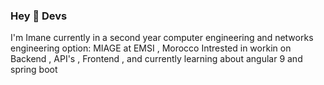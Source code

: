 ### Hey  👋  Devs

I'm Imane currently in a second year computer engineering and networks engineering option: MIAGE at EMSI , Morocco
Intrested in workin on Backend , API's , Frontend , and currently learning about angular 9 and spring boot  
